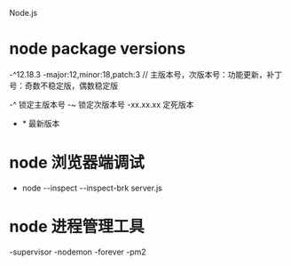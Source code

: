 Node.js

# node package versions

-^12.18.3
-major:12,minor:18,patch:3 // 主版本号，次版本号：功能更新，补丁号：奇数不稳定版，偶数稳定版

-^ 锁定主版本号
-~ 锁定次版本号
-xx.xx.xx 定死版本

- \* 最新版本

# node 浏览器端调试

- node --inspect --inspect-brk server.js

# node 进程管理工具

-supervisor
-nodemon
-forever
-pm2
